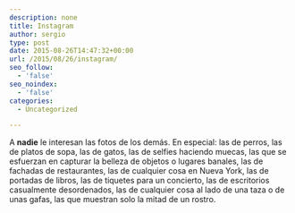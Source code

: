 ```yaml
---
description: none
title: Instagram
author: sergio
type: post
date: 2015-08-26T14:47:32+00:00
url: /2015/08/26/instagram/
seo_follow:
  - 'false'
seo_noindex:
  - 'false'
categories:
  - Uncategorized

---
```

A **nadie** le interesan las fotos de los demás. En especial: las de perros, las de platos de sopa, las de gatos, las de selfies haciendo muecas, las que se esfuerzan en capturar la belleza de objetos o lugares banales, las de fachadas de restaurantes, las de cualquier cosa en Nueva York, las de portadas de libros, las de tiquetes para un concierto, las de escritorios casualmente desordenados, las de cualquier cosa al lado de una taza o de unas gafas, las que muestran solo la mitad de un rostro.

&nbsp;

&nbsp;
